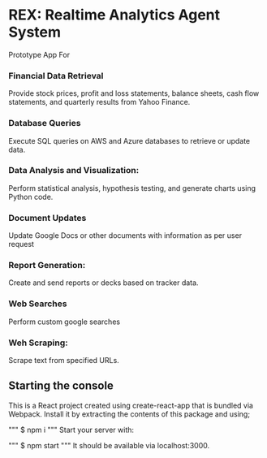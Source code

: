 # REX: Realtime Analytics Agent System

Prototype App For 

### Financial Data Retrieval
Provide stock prices, profit and loss statements, balance sheets, cash flow statements, and quarterly results from Yahoo Finance.
### Database Queries
Execute SQL queries on AWS and Azure databases to retrieve or update data.
### Data Analysis and Visualization: 
Perform statistical analysis, hypothesis testing, and generate charts using Python code.
### Document Updates
Update Google Docs or other documents with information as per user request
### Report Generation: 
Create and send reports or decks based on tracker data.
### Web Searches
Perform custom google searches
### Weh Scraping: 
Scrape text from specified URLs.


## Starting the console
This is a React project created using create-react-app that is bundled via Webpack. Install it by extracting the contents of this package and using;

""" $ npm i """
Start your server with:

""" $ npm start """
It should be available via localhost:3000.
